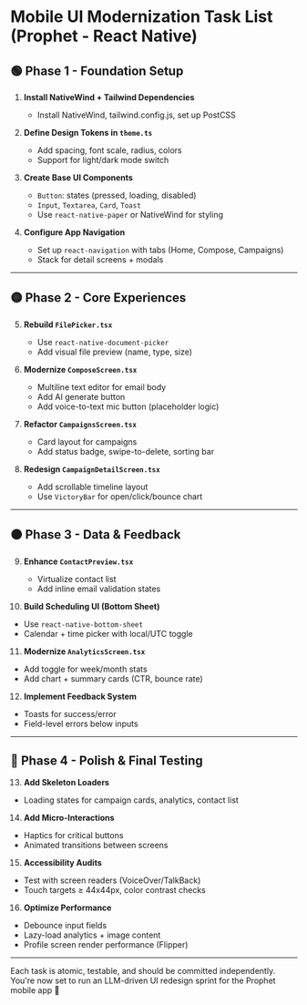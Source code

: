 # Mobile UI Modernization Task List (Prophet - React Native)

## 🟢 Phase 1 - Foundation Setup

1. **Install NativeWind + Tailwind Dependencies**
   - Install NativeWind, tailwind.config.js, set up PostCSS

2. **Define Design Tokens in `theme.ts`**
   - Add spacing, font scale, radius, colors
   - Support for light/dark mode switch

3. **Create Base UI Components**
   - `Button`: states (pressed, loading, disabled)
   - `Input`, `Textarea`, `Card`, `Toast`
   - Use `react-native-paper` or NativeWind for styling

4. **Configure App Navigation**
   - Set up `react-navigation` with tabs (Home, Compose, Campaigns)
   - Stack for detail screens + modals

---

## 🟡 Phase 2 - Core Experiences

5. **Rebuild `FilePicker.tsx`**
   - Use `react-native-document-picker`
   - Add visual file preview (name, type, size)

6. **Modernize `ComposeScreen.tsx`**
   - Multiline text editor for email body
   - Add AI generate button
   - Add voice-to-text mic button (placeholder logic)

7. **Refactor `CampaignsScreen.tsx`**
   - Card layout for campaigns
   - Add status badge, swipe-to-delete, sorting bar

8. **Redesign `CampaignDetailScreen.tsx`**
   - Add scrollable timeline layout
   - Use `VictoryBar` for open/click/bounce chart

---

## 🟠 Phase 3 - Data & Feedback

9. **Enhance `ContactPreview.tsx`**
   - Virtualize contact list
   - Add inline email validation states

10. **Build Scheduling UI (Bottom Sheet)**
   - Use `react-native-bottom-sheet`
   - Calendar + time picker with local/UTC toggle

11. **Modernize `AnalyticsScreen.tsx`**
   - Add toggle for week/month stats
   - Add chart + summary cards (CTR, bounce rate)

12. **Implement Feedback System**
   - Toasts for success/error
   - Field-level errors below inputs

---

## 🔵 Phase 4 - Polish & Final Testing

13. **Add Skeleton Loaders**
   - Loading states for campaign cards, analytics, contact list

14. **Add Micro-Interactions**
   - Haptics for critical buttons
   - Animated transitions between screens

15. **Accessibility Audits**
   - Test with screen readers (VoiceOver/TalkBack)
   - Touch targets ≥ 44x44px, color contrast checks

16. **Optimize Performance**
   - Debounce input fields
   - Lazy-load analytics + image content
   - Profile screen render performance (Flipper)

---

Each task is atomic, testable, and should be committed independently.
You're now set to run an LLM-driven UI redesign sprint for the Prophet mobile app 🚀
